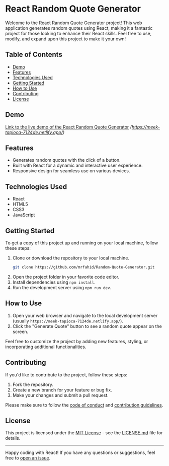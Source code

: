 # React Random Quote Generator

Welcome to the React Random Quote Generator project! This web application generates random quotes using React, making it a fantastic project for those looking to enhance their React skills. Feel free to use, modify, and expand upon this project to make it your own!

## Table of Contents

- [Demo](#demo)
- [Features](#features)
- [Technologies Used](#technologies-used)
- [Getting Started](#getting-started)
- [How to Use](#how-to-use)
- [Contributing](#contributing)
- [License](#license)

## Demo

[Link to the live demo of the React Random Quote Generator](#) _(https://meek-tapioca-7124de.netlify.app/)_

## Features

- Generates random quotes with the click of a button.
- Built with React for a dynamic and interactive user experience.
- Responsive design for seamless use on various devices.

## Technologies Used

- React
- HTML5
- CSS3
- JavaScript

## Getting Started

To get a copy of this project up and running on your local machine, follow these steps:

1. Clone or download the repository to your local machine.
   ```bash
   git clone https://github.com/mrfahid/Random-Quote-Generator.git
   ```
2. Open the project folder in your favorite code editor.
3. Install dependencies using `npm install`.
4. Run the development server using `npm run dev`.

## How to Use

1. Open your web browser and navigate to the local development server (usually `https://meek-tapioca-7124de.netlify.app/`).
2. Click the "Generate Quote" button to see a random quote appear on the screen.

Feel free to customize the project by adding new features, styling, or incorporating additional functionalities.

## Contributing

If you'd like to contribute to the project, follow these steps:

1. Fork the repository.
2. Create a new branch for your feature or bug fix.
3. Make your changes and submit a pull request.

Please make sure to follow the [code of conduct](CODE_OF_CONDUCT.md) and [contribution guidelines](CONTRIBUTING.md).

## License

This project is licensed under the [MIT License](LICENSE.md) - see the [LICENSE.md](LICENSE.md) file for details.

---

Happy coding with React! If you have any questions or suggestions, feel free to [open an issue](https://github.com/your-username/react-random-quote-generator/issues).


